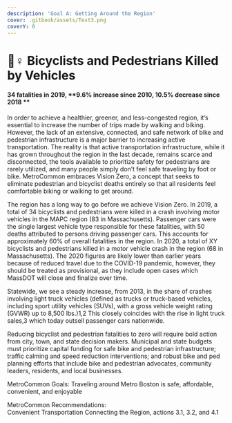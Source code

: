 ```yaml
---
description: 'Goal A: Getting Around the Region'
cover: .gitbook/assets/Test3.png
coverY: 0
---
```


# 🚴♀ Bicyclists and Pedestrians Killed by Vehicles

#### 34 fatalities in 2019, **9.6% increase since 2010, 10.5% decrease since 2018  **

In order to achieve a healthier, greener, and less-congested region, it’s essential to increase the number of trips made by walking and biking. However, the lack of an extensive, connected, and safe network of bike and pedestrian infrastructure is a major barrier to increasing active transportation. The reality is that active transportation infrastructure, while it has grown throughout the region in the last decade, remains scarce and disconnected, the tools available to prioritize safety for pedestrians are rarely utilized, and many people simply don’t feel safe traveling by foot or bike. MetroCommon embraces Vision Zero, a concept that seeks to eliminate pedestrian and bicyclist deaths entirely so that all residents feel comfortable biking or walking to get around. &#x20;

The region has a long way to go before we achieve Vision Zero. In 2019, a total of 34 bicyclists and pedestrians were killed in a crash involving motor vehicles in the MAPC region (83 in Massachusetts). Passenger cars were the single largest vehicle type responsible for these fatalities, with 50 deaths attributed to persons driving passenger cars. This accounts for approximately 60% of overall fatalities in the region. In 2020, a total of XY bicyclists and pedestrians killed in a motor vehicle crash in the region (68 in Massachusetts). The 2020 figures are likely lower than earlier years because of reduced travel due to the COVID-19 pandemic, however, they should be treated as provisional, as they include open cases which MassDOT will close and finalize over time. &#x20;

Statewide, we see a steady increase, from 2013, in the share of crashes involving light truck vehicles (defined as trucks or truck-based vehicles, including sport utility vehicles (SUVs), with a gross vehicle weight rating (GVWR) up to 8,500 lbs.)1,2 This closely coincides with the rise in light truck sales,3 which today outsell passenger cars nationwide. &#x20;

Reducing bicyclist and pedestrian fatalities to zero will require bold action from city, town, and state decision makers. Municipal and state budgets must prioritize capital funding for safe bike and pedestrian infrastructure; traffic calming and speed reduction interventions; and robust bike and ped planning efforts that include bike and pedestrian advocates, community leaders, residents, and local businesses. &#x20;

MetroCommon Goals: Traveling around Metro Boston is safe, affordable, convenient, and enjoyable&#x20;

MetroCommon Recommendations: \
Convenient Transportation Connecting the Region, actions 3.1, 3.2, and 4.1&#x20;
